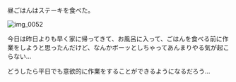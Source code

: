 昼ごはんはステーキを食べた。

![img_0052](/images/2018/08/img_0052.jpg)

今日は昨日よりも早く家に帰ってきて、お風呂に入って、ごはんを食べる前に作業をしようと思ったんだけど、なんかボーッとしちゃってあんまりやる気が起こらない...

どうしたら平日でも意欲的に作業をすることができるようになるだろう...
